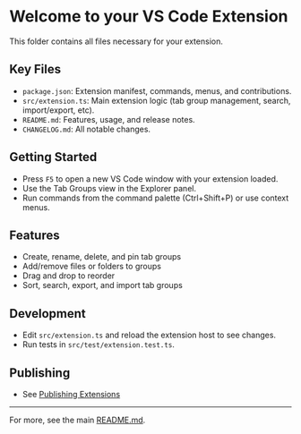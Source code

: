# Welcome to your VS Code Extension

This folder contains all files necessary for your extension.

## Key Files
- `package.json`: Extension manifest, commands, menus, and contributions.
- `src/extension.ts`: Main extension logic (tab group management, search, import/export, etc).
- `README.md`: Features, usage, and release notes.
- `CHANGELOG.md`: All notable changes.

## Getting Started
- Press `F5` to open a new VS Code window with your extension loaded.
- Use the Tab Groups view in the Explorer panel.
- Run commands from the command palette (Ctrl+Shift+P) or use context menus.

## Features
- Create, rename, delete, and pin tab groups
- Add/remove files or folders to groups
- Drag and drop to reorder
- Sort, search, export, and import tab groups

## Development
- Edit `src/extension.ts` and reload the extension host to see changes.
- Run tests in `src/test/extension.test.ts`.

## Publishing
- See [Publishing Extensions](https://code.visualstudio.com/api/working-with-extensions/publishing-extension)

---
For more, see the main [README.md](README.md).
